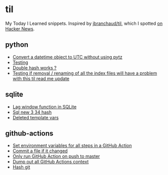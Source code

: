 # til

My Today I Learned snippets. Inspired by [jbranchaud/til](https://github.com/jbranchaud/til), which I spotted [on Hacker News](https://news.ycombinator.com/item?id=22908044).

<!-- index starts -->
## python

* [Convert a datetime object to UTC without using pytz](https://github.com/philovdy/til/blob/master/python/convert-to-utc-without-pytz.md)
* [Testing](https://github.com/philovdy/til/blob/master/python/test.md)
* [Double hash works ?](https://github.com/philovdy/til/blob/master/python/python_check.md)
* [Testing if removal / renaming of all the index files will have a problem with this til read me update](https://github.com/philovdy/til/blob/master/python/RemovedIndexFiles.md)

## sqlite

* [Lag window function in SQLite](https://github.com/philovdy/til/blob/master/sqlite/lag-window-function.md)
* [Sql new 3 34 hash](https://github.com/philovdy/til/blob/master/sqlite/sql_new_3_24.md)
* [Deleted template vars](https://github.com/philovdy/til/blob/master/sqlite/deleted_template_vars.md)

## github-actions

* [Set environment variables for all steps in a GitHub Action](https://github.com/philovdy/til/blob/master/github-actions/set-environment-for-all-steps.md)
* [Commit a file if it changed](https://github.com/philovdy/til/blob/master/github-actions/commit-if-file-changed.md)
* [Only run GitHub Action on push to master](https://github.com/philovdy/til/blob/master/github-actions/only-master.md)
* [Dump out all GitHub Actions context](https://github.com/philovdy/til/blob/master/github-actions/dump-context.md)
* [Hash git](https://github.com/philovdy/til/blob/master/github-actions/github_check.md)
<!-- index ends -->

